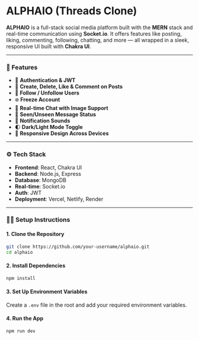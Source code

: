 # ALPHAIO (Threads Clone)

**ALPHAIO** is a full-stack social media platform built with the **MERN** stack and real-time communication using **Socket.io**. It offers features like posting, liking, commenting, following, chatting, and more — all wrapped in a sleek, responsive UI built with **Chakra UI**.

---

### 🚀 Features

* 🔐 **Authentication & JWT**
* 📝 **Create, Delete, Like & Comment on Posts**
* 👥 **Follow / Unfollow Users**
* ❄️ **Freeze Account**
* 💬 **Real-time Chat with Image Support**
* 👀 **Seen/Unseen Message Status**
* 🔔 **Notification Sounds**
* 🌓 **Dark/Light Mode Toggle**
* 📱 **Responsive Design Across Devices**

---

### ⚙️ Tech Stack

* **Frontend**: React, Chakra UI
* **Backend**: Node.js, Express
* **Database**: MongoDB
* **Real-time**: Socket.io
* **Auth**: JWT
* **Deployment**: Vercel, Netlify, Render

---

### 🧑‍💻 Setup Instructions

#### 1. **Clone the Repository**

```bash
git clone https://github.com/your-username/alphaio.git
cd alphaio
```

#### 2. **Install Dependencies**

```bash
npm install
```

#### 3. **Set Up Environment Variables**

Create a `.env` file in the root and add your required environment variables.

#### 4. **Run the App**

```bash
npm run dev
```

